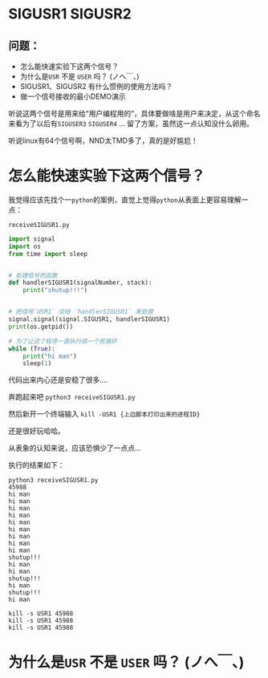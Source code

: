 SIGUSR1 SIGUSR2
================

## 问题：

* 怎么能快速实验下这两个信号？
* 为什么是`USR` 不是 `USER` 吗？ (ノへ￣、)
* SIGUSR1、SIGUSR2 有什么惯例的使用方法吗？
* 做一个信号接收的最小DEMO演示

听说这两个信号是用来给“用户编程用的”，具体要做啥是用户来决定，从这个命名来看为了以后有`SIGUSER3` `SIGUSER4` ... 留了方案，虽然这一点认知没什么卵用。

听说linux有64个信号啊，NND太TMD多了，真的是好尴尬！


# 怎么能快速实验下这两个信号？



我觉得应该先找个一`python`的案例，直觉上觉得`python`从表面上更容易理解一点：

`receiveSIGUSR1.py`

```python 
import signal
import os
from time import sleep


# 处理信号的函数
def handlerSIGUSR1(signalNumber, stack):
    print("shutup!!!")


# 把信号`USR1` 交给 `handlerSIGUSR1` 来处理
signal.signal(signal.SIGUSR1, handlerSIGUSR1)
print(os.getpid())

# 为了让这个程序一直执行搞一个死循环
while (True):
    print("hi man")
    sleep(1)

```

代码出来内心还是安稳了很多....

奔跑起来吧 `python3 receiveSIGUSR1.py`

然后新开一个终端输入 `kill -USR1 {上边脚本打印出来的进程ID}`

还是很好玩哈哈。

从表象的认知来说，应该恐惧少了一点点...

执行的结果如下：

```
python3 receiveSIGUSR1.py
45988
hi man
hi man
hi man
hi man
hi man
hi man
hi man
hi man
hi man
shutup!!!
hi man
hi man
shutup!!!
hi man
shutup!!!
hi man
```

```
kill -s USR1 45988
kill -s USR1 45988
kill -s USR1 45988
```

# 为什么是`USR` 不是 `USER` 吗？ (ノへ￣、)
